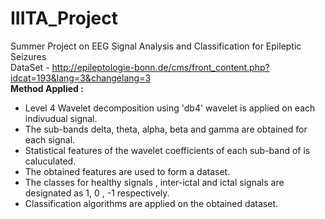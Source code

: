 # IIITA_Project  
Summer Project on EEG Signal Analysis and Classification for Epileptic Seizures  
DataSet - http://epileptologie-bonn.de/cms/front_content.php?idcat=193&lang=3&changelang=3      
**Method Applied :**  
* Level 4 Wavelet decomposition using 'db4' wavelet is applied on each indivudual signal.  
* The sub-bands delta, theta, alpha, beta and gamma are obtained for each signal.  
* Statistical features of the wavelet coefficients of each sub-band of is caluculated.   
* The obtained features are used to form a dataset.  
* The classes for healthy signals , inter-ictal and ictal signals are designated as 1, 0 , -1 respectively.  
* Classification algorithms are applied on the obtained dataset.   
